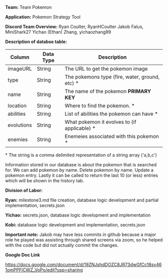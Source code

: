 **Team:** Team Pokemon

**Application:** Pokemon Strategy Tool

**Discord Team Overview:**
Ryan Coulter, RyanHCoulter
Jakob Falus, MiniShark27
Yichao (Ethan) Zhang, yichaozhang99

**Description of databse table:**

| Column       | Data Type | Description              |
|--------------|-----------|--------------------------|
| imageURL | String    | The URL to get the pokemon image  |
| type | String   | The pokemons type (fire, water, ground, etc) \* |
| name  | String    | The name of the pokemon **PRIMARY KEY**  |
| location | String   | Where to find the pokemon. \* |
| abilities  | String    | List of abilities the pokemon can have \*  |
| evolutions | String   | What pokemon it evolves to (if applicable) \* |
| enemies  | String   | Enemeies associated with this pokemon \*  |


\* The string is a comma delimited representation of a string array ('a,b,c')

Information stored in our database is about the pokemon that is searched for. 
We can add pokemon by name. 
Delete pokemon by name. 
Update a pokemon entry. 
Lastly it can be called to return the last 10 (or less) entries which will be shown in the history tab.


**Division of Labor:**

**Ryan:** milestone3.md file creation, database logic development and partial implementation, secrets.json

**Yichao:** secrets.json, database logic development and implementation

**Kobi:** database logic development and implementation, secrets.json

**Important note:** Jakob may have less commits in github because a major role he played was assisting through shared screens via zoom, so he helped with the code but did not actually commit the changes. 


**Google Doc Link**

https://docs.google.com/document/d/19ZNJshdDOZC8JR73dwGfCc18sy461omPPFlCWZ_VoPo/edit?usp=sharing
